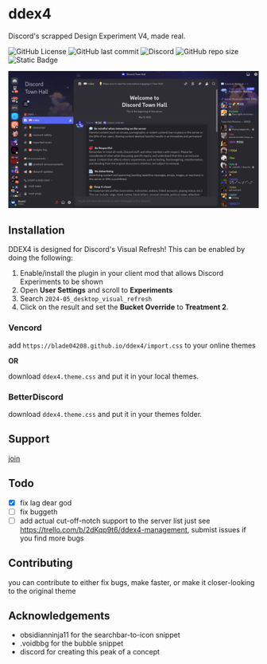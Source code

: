 
# ddex4

Discord's scrapped Design Experiment V4, made real.

![GitHub License](https://img.shields.io/github/license/blade04208/ddex4?style=flat-square)
 ![GitHub last commit](https://img.shields.io/github/last-commit/blade04208/ddex4?style=flat-square) ![Discord](https://img.shields.io/discord/1334998273437597767?style=flat-square&label=Discord) ![GitHub repo size](https://img.shields.io/github/repo-size/blade04208/ddex4?style=flat-square) ![Static Badge](https://img.shields.io/badge/skill-issue-red?style=flat-square)

![Thumbnail](/src/thumb.png)

## Installation

DDEX4 is designed for Discord's Visual Refresh! This can be enabled by doing the following:
1. Enable/install the plugin in your client mod that allows Discord Experiments to be shown
2. Open **User Settings** and scroll to **Experiments**
3. Search `2024-05_desktop_visual_refresh`
4. Click on the result and set the **Bucket Override** to **Treatment 2**.

### Vencord

add `https://blade04208.github.io/ddex4/import.css` to your online themes

**OR**

download `ddex4.theme.css` and put it in your local themes.

### BetterDiscord

download `ddex4.theme.css` and put it in your themes folder.

## Support
[join](https://discord.gg/KEcCnVuTV7)


    
## Todo

- [X] fix lag dear god
- [ ] fix buggeth
- [ ] add actual cut-off-notch support to the server list
just see https://trello.com/b/2dKqp9t6/ddex4-management, submist issues if you find more bugs

## Contributing

you can contribute to either fix bugs, make faster, or make it closer-looking to the original theme


## Acknowledgements

 - obsidianninja11 for the searchbar-to-icon snippet
 - .voidbbg for the bubble snippet
 - discord for creating this peak of a concept


